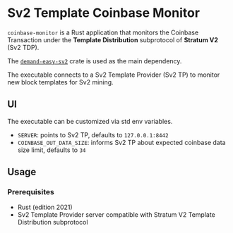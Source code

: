 # Sv2 Template Coinbase Monitor

`coinbase-monitor` is a Rust application that monitors the Coinbase Transaction under the **Template Distribution** subprotocol of **Stratum V2** (Sv2 TDP).

The [`demand-easy-sv2`](https://github.com/demand-open-source/demand-easy-sv2) crate is used as the main dependency.

The executable connects to a Sv2 Template Provider (Sv2 TP) to monitor new block templates for Sv2 mining.

## UI

The executable can be customized via std env variables.

- `SERVER`: points to Sv2 TP, defaults to `127.0.0.1:8442`
- `COINBASE_OUT_DATA_SIZE`: informs Sv2 TP about expected coinbase data size limit, defaults to `34`

## Usage

### Prerequisites

- Rust (edition 2021)
- Sv2 Template Provider server compatible with Stratum V2 Template Distribution subprotocol